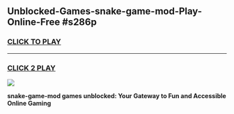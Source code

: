 
## Unblocked-Games-snake-game-mod-Play-Online-Free #s286p
<h3>
<a href="https://us.freeplayer.one?title=snake-game-mod&ref=10M">CLICK TO PLAY</a></h3>
<hr>

<h3>
<a href="https://us.freeplayer.one?title=snake-game-mod&ref=10M">CLICK 2 PLAY</a>
  
</h3>

<a href="https://us.freeplayer.one?title=snake-game-mod&ref=10M"><img src="https://clearcache.store/games.png"></a>


**snake-game-mod games unblocked: Your Gateway to Fun and Accessible Online Gaming**
